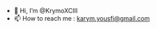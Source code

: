 - 👋 Hi, I’m @KrymoXCIII
- 📫 How to reach me : karym.yousfi@gmail.com

<!---
KrymoXCIII/KrymoXCIII is a ✨ special ✨ repository because its `README.md` (this file) appears on your GitHub profile.
You can click the Preview link to take a look at your changes.
--->
